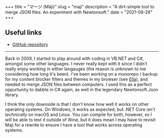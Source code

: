 +++
title = "マージ (Māji)"
slug = "maji"
description = "A dirt-simple tool to merge JSON files. An experiment with Newtonsoft."
date = "2021-08-26"
+++

## Useful links
- [GitHub repository](https://github.com/doamatto/maji)

---

Back in 2009, I started to play around with coding in VB.NET and C#, amongst some other languages. I never really kept with it since I didn't really enjoy working in either langauges (the reason is unknown to me considering how long it's been). I've been working on a monorepo / backup for my content blocker filters and themes in my browser (see [Ella](/projects/ella-filters)), and needed to merge JSON files between computers. I used this as a perfect oppurtunity to dabble in C# again, as well in the legendary Newtonsoft.Json library.

I think the only downside is that I don't know how well it works on other operating systems. On Windows, it works as expected; but .NET Core isn't *technically* on macOS and Linux. You can compile for both, however, so I will be able to test it outside of Wine, but it does mean I may have to revisit Maji for a rewrite to ensure I have a tool that works across operating systems.
